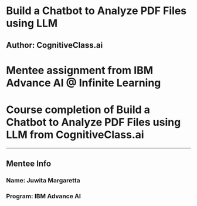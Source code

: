 # Build a Chatbot to Analyze PDF Files using LLM
## Author: CognitiveClass.ai

# Mentee assignment from IBM Advance AI @ Infinite Learning
# Course completion of Build a Chatbot to Analyze PDF Files using LLM from CognitiveClass.ai
---

## Mentee Info
### Name: Juwita Margaretta
### Program: IBM Advance AI
